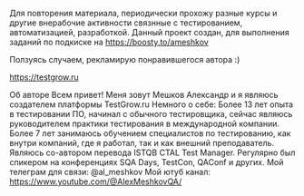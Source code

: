 
Для повторения материала, периодически прохожу разные курсы и другие внерабочие активности связнные с тестированием, автоматизацией, разработкой.
Данный проект создан, для выполнения заданий по подкиске на https://boosty.to/ameshkov

Ползуясь случаем, рекламирую понравившегося автора :)

https://testgrow.ru

Об авторе
Всем привет! Меня зовут Мешков Александр и я являюсь создателем платформы TestGrow.ru
Немного о себе:
Более 13 лет опыта в тестировании ПО, начинал с обычного тестировщика, сейчас являюсь руководителем практики тестирования в международной компании.
Более 7 лет занимаюсь обучением специалистов по тестированию, как внутри компаний, где я работал, так и как внешний преподаватель.
Являюсь со-автором перевода ISTQB CTAL Test Manager.
Регулярно был спикером на конференциях SQA Days, TestCon, QAConf и других.
Мой телеграм для связи: @al_meshkov
Мой ютуб канал: https://www.youtube.com/@AlexMeshkovQA/
